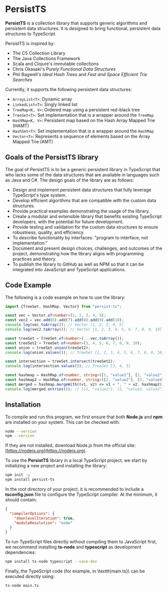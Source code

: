 # PersistTS

**PersistTS** is a collection library that supports generic algorithms and persistent data structures. It is designed to bring functional, persistent data structures to TypeScript. 

PersistTS is inspired by:
- The C5 Collection Library
- The Java Collections Framework
- Scala and Clojure's immutable collections
- Chris Okasaki's *Purely Functional Data Structures*
- Phil Bagwell's *Ideal Hash Trees* and *Fast and Space Efficient Trie Searches*

Currently, it supports the following persistent data structures:

- `ArrayList<T>`: Dynamic array
- `LinkedList<T>`: Singly linked list
- `TreeMap<K, V>`: Ordered map using a persistent red-black tree
- `TreeSet<T>`: Set implementation that is a wrapper around the `TreeMap`
- `HashMap<K, V>`: Persistent map based on the Hash Array Mapped Trie (HAMT)
- `HashSet<T>`: Set implementation that is a wrapper around the `HashMap`
- `Vector<T>`: Represents a sequence of elements based on the Array Mapped Trie (AMT)

## Goals of the PersistTS library
The goal of PersistTS is to be a generic persistent library in TypeScript that who lacks some of the data structures that are available in languages such as Java and C#. The design goals of the library are as follows:

- Design and implement persistent data structures that fully leverage TypeScript's type system.
- Develop efficient algorithms that are compatible with the custom data structures.
- Provide practical examples demonstrating the usage of the library.
- Create a modular and extensible library that benefits existing TypeScript developers, with the potential for future development.
- Provide testing and validation for the custom data structures to ensure robustness, quality, and efficiency. 
- To describe functionality by interfaces: "program to interface, not implementation."
- Document and present design choices, challenges, and outcomes of the project, demonstrating how the library aligns with programming practices and theory. 
- To publish the library to GitHub as well as NPM so that it can be integrated into JavaScript and TypeScript applications. 



## Code Example
The following is a code example on how to use the library:
```ts
import {TreeSet, HashMap, Vector} from "persist-ts";

const vec = Vector.of<number>(1, 2, 3, 4, 5);
const vec2 = vec.add(6).add(7).add(8).add(9).add(10);
console.log(vec.toArray()); // Vector [1, 2, 3, 4, 5]
console.log(vec2.toArray()); // Vector [1, 2, 3, 4, 5, 6, 7, 8, 9, 10]

const treeSet = TreeSet.of<number>(...vec.toArray());
const treeSet2 = TreeSet.of<number>(3, 4, 5, 6, 7, 8, 9, 10);
const union = treeSet.union(treeSet2);
console.log(union.values()); // TreeSet [1, 2, 3, 4, 5, 6, 7, 8, 9, 10]

const intersection = treeSet.intersect(treeSet2);
console.log(intersection.values()); // TreeSet [3, 4, 5]

const hashmap = HashMap.of<number, string>([1, "value1"], [2, "value2"]);
const hashmap2 = HashMap.of<number, string>([2, "value2"], [3, "value4"]);
const merged = hashmap.mergeWith((v1, v2) => v1 + ", " + v2, hashmap2);
console.log(merged.entries()); // [[1, "value1"], [2, "value2, value2"], [3, "value4"]]
```
## Installation
To compile and run this program, we first ensure that both **Node.js** and **npm** are installed on your system. This can be checked with:
```bash
node --version
npm --version
```

If they are not installed, download Node.js from the official site: [https://nodejs.org](https://nodejs.org).

To use the **PersistTS** library in a local TypeScript project, we start by initializing a new project and installing the library:

```bash
npm init -y
npm install persist-ts
```

In the root directory of your project, it is recommended to include a **tsconfig.json** file to configure the TypeScript compiler. At the minimum, it should contain:

```json
{
  "compilerOptions": {
    "downlevelIteration": true,
    "moduleResolution": "node"
  }
}
```

To run TypeScript files directly without compiling them to JavaScript first, we recommend installing **ts-node** and **typescript** as development dependencies:

```bash
npm install ts-node typescript --save-dev
```

Finally, the TypeScript code (for example, in \texttt{main.ts}) can be executed directly using:
```bash
ts-node main.ts
```